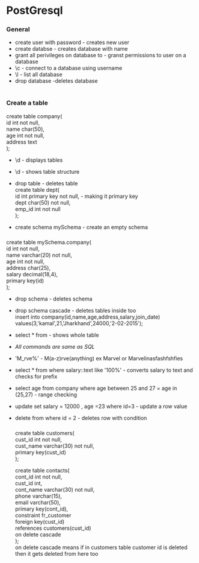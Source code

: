 <h1>PostGresql</h1>

<h4>
<h3>General</h3>

- create user <username> with password <password> - creates new user</br></t>
- create databse <dbanme> - creates database with name </br></t>
- grant all perivileges on database <dbname> to <username> - granst permissions to user on a database </br></t>
- \c <dbname> <username> - connect to a database using username</br></t>
- \l - list all database</br></t>
- drop database <dbname> -deletes database</br></t></br></t>

<h3>Create a table</h3>
  create table company(</br></t>
id int not null,</br></t>
name char(50),</br></t>
age int not null,</br></t>
address text </br></t>
);</br></t>

- \d - displays tables </br></t>
- \d <tablename> - shows table structure</br></t>
- drop table <tablename> - deletes table</br></t>
  create table dept(</br></t>
  id int primary key not null, - making it primary key</br></t>
  dept char(50) not null,</br></t>
  emp_id int not null</br></t>
  );</br></t>

- create schema mySchema - create an empty schema</br></t>

<h3></h3>
  create table mySchema.company(</br></t>
  id int not null,</br></t>
  name varchar(20) not null,</br></t>
  age int not null,</br></t>
  address char(25),</br></t>
  salary decimal(18,4),</br></t>
  primary key(id)</br></t>
  );</br></t>

- drop schema <name> - deletes schema</br></t>
- drop schema <name> cascade - deletes tables inside too</br></t>
  insert into company(id,name,age,address,salary,join_date) </br></t>
  values(3,'kamal',21,'Jharkhand',24000,'2-02-2015');</br></t>

- select \* from <tablename> - shows whole table</br></t>
- _All commands are same as SQL_</br></t>
- 'M_rve%' - M(a-z)rve(anything) ex Marvel or Marvelinasfashfshfies </br></t>
- select \* from <name> where salary::text like '100%' - converts salary to text and checks for prefix</br></t>
- select age from company where age between 25 and 27 = age in (25,27) - range checking </br></t>
- update <name> set salary = 12000 , age =23 where id=3 - update a row value</br></t>
- delete from <table> where id = 2 - deletes row with condition</br></t>
<h3></h3>
create table customers(</br></t>
cust_id int not null,</br></t>
cust_name varchar(30) not null,</br></t>
primary key(cust_id)</br></t>
);</br></t>

create table contacts(</br></t>
cont_id int not null,</br></t>
cust_id int,</br></t>
cont_name varchar(30) not null,</br></t>
phone varchar(15),</br></t>
email varchar(50),</br></t>
primary key(cont_id),</br></t>
constraint fr_customer</br></t>
foreign key(cust_id)</br></t>
references customers(cust_id)</br></t>
on delete cascade</br></t>
);</br></t>
on delete cascade means if in customers table customer id is deleted then it gets deleted from here too</br></t>

</h4>
